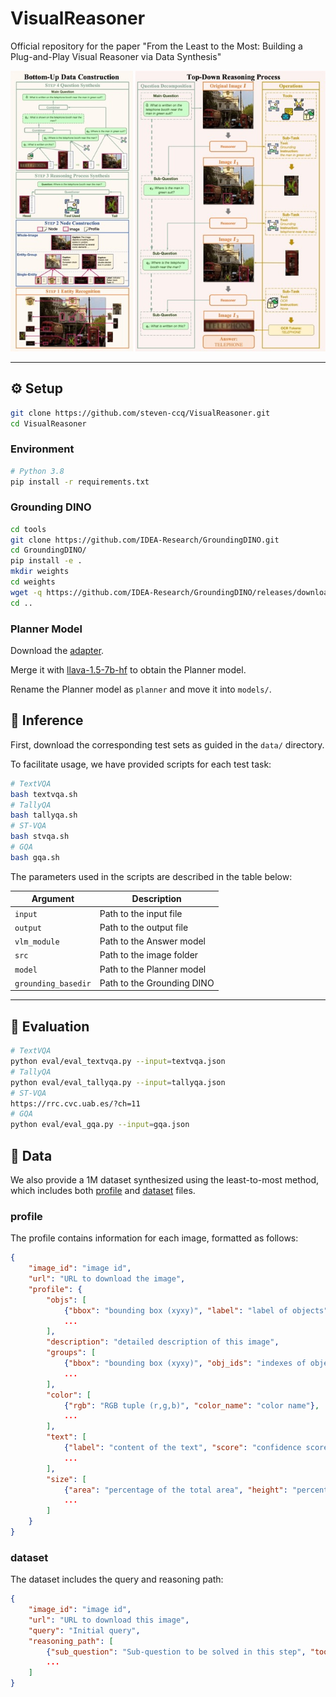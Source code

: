 # VisualReasoner

Official repository for the paper "From the Least to the Most: Building a Plug-and-Play Visual Reasoner via Data Synthesis"

![](imgs/pipeline.jpeg)

---

## :gear: Setup

```bash
git clone https://github.com/steven-ccq/VisualReasoner.git
cd VisualReasoner
```

### Environment

```bash
# Python 3.8
pip install -r requirements.txt
```

### Grounding DINO

```bash
cd tools
git clone https://github.com/IDEA-Research/GroundingDINO.git
cd GroundingDINO/
pip install -e .
mkdir weights
cd weights
wget -q https://github.com/IDEA-Research/GroundingDINO/releases/download/v0.1.0-alpha/groundingdino_swint_ogc.pth
cd ..
```

### Planner Model

Download the [adapter](https://drive.google.com/file/d/1NJpQuvMr2JS56j2qCZFOJ2L9QKeqOc8A/view?usp=sharing).

Merge it with [llava-1.5-7b-hf](https://huggingface.co/llava-hf/llava-1.5-7b-hf) to obtain the Planner model.

Rename the Planner model as `planner` and move it into `models/`.

## :rocket: Inference

First, download the corresponding test sets as guided in the `data/` directory.

To facilitate usage, we have provided scripts for each test task:

```bash
# TextVQA
bash textvqa.sh
# TallyQA
bash tallyqa.sh
# ST-VQA
bash stvqa.sh
# GQA
bash gqa.sh
```

The parameters used in the scripts are described in the table below:

| Argument        | Description                         |
|-----------------|-------------------------------------|
| `input`         | Path to the input file              |
| `output`        | Path to the output file             |
| `vlm_module`    | Path to the Answer model            |
| `src`           | Path to the image folder            |
| `model`         | Path to the Planner model           |
| `grounding_basedir` | Path to the Grounding DINO    |

---

## :dart: Evaluation

```bash
# TextVQA
python eval/eval_textvqa.py --input=textvqa.json
# TallyQA
python eval/eval_tallyqa.py --input=tallyqa.json
# ST-VQA
https://rrc.cvc.uab.es/?ch=11
# GQA
python eval/eval_gqa.py --input=gqa.json
```

## :balloon: Data

We also provide a 1M dataset synthesized using the least-to-most method, which includes both [profile](https://drive.google.com/file/d/1ayPyNUWkkkC1BzATlNKQm_l-ihlKMICe/view?usp=sharing) and [dataset](https://drive.google.com/file/d/14m_LxYkMChLLQm7bTYS3hR6YjmdXCyuX/view?usp=sharing) files.

### profile
The profile contains information for each image, formatted as follows:

```json
{
    "image_id": "image id",
    "url": "URL to download the image",
    "profile": {
        "objs": [
            {"bbox": "bounding box (xyxy)", "label": "label of objects", "score": "confidence score"},
            ...
        ],
        "description": "detailed description of this image",
        "groups": [
            {"bbox": "bounding box (xyxy)", "obj_ids": "indexes of objects in the group, used to reference objects", "caption": "brief description of the group content"},
            ...
        ],
        "color": [
            {"rgb": "RGB tuple (r,g,b)", "color_name": "color name"},
            ...
        ],
        "text": [
            {"label": "content of the text", "score": "confidence score"},
            ...
        ],
        "size": [
            {"area": "percentage of the total area", "height": "percentage of the total height", "width": "percentage of the total width"},
            ...
        ]
    }
}
```

### dataset
The dataset includes the query and reasoning path:

```json
{
    "image_id": "image id",
    "url": "URL to download this image",
    "query": "Initial query",
    "reasoning_path": [
        {"sub_question": "Sub-question to be solved in this step", "tool": "Tool used", "operations": "Parameters needed for the tool (optional)"},
        ...
    ]
}
```
